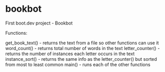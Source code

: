 # bookbot

First boot.dev project - Bookbot

Functions:

get_book_text() - returns the text from a file  so other functions can use it
word_count() - returns total number of words in the text
letter_counter() - returns the number of instances each letter occurs in the text
instance_sort() - returns the same info as the letter_counter() but sorted from most to least common
main() - runs each of the other functions
